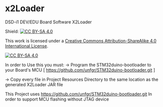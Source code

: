 # x2Loader
DSD-i1 DEV/EDU Board Software X2Loader

Shield: [![CC BY-SA 4.0][cc-by-sa-shield]][cc-by-sa]

This work is licensed under a [Creative Commons Attribution-ShareAlike 4.0
International License][cc-by-sa].

[![CC BY-SA 4.0][cc-by-sa-image]][cc-by-sa]

[cc-by-sa]: http://creativecommons.org/licenses/by-sa/4.0/
[cc-by-sa-image]: https://licensebuttons.net/l/by-sa/4.0/88x31.png
[cc-by-sa-shield]: https://img.shields.io/badge/License-CC%20BY--SA%204.0-lightgrey.svg

In order to Use this you must: 
-> Program the STM32duino-bootloader to your Board's MCU [ https://github.com/unfgr/STM32duino-bootloader.git ]

-> Copy every file in Project Resources Directory to the same location as the generated X2Loader JAR file

This Project uses  https://github.com/unfgr/STM32duino-bootloader.git In order to support MCU flashing without JTAG device


